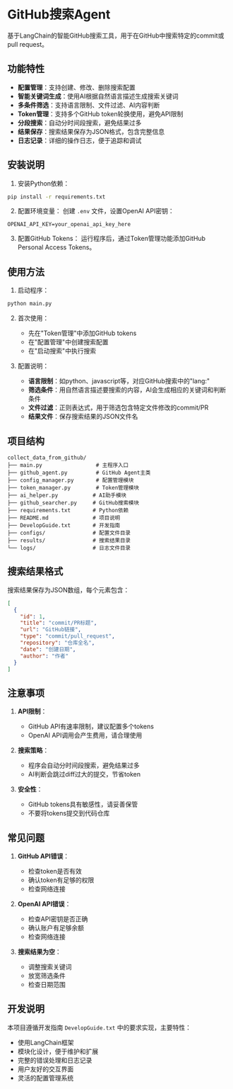 # GitHub搜索Agent

基于LangChain的智能GitHub搜索工具，用于在GitHub中搜索特定的commit或pull request。

## 功能特性

- **配置管理**：支持创建、修改、删除搜索配置
- **智能关键词生成**：使用AI根据自然语言描述生成搜索关键词
- **多条件筛选**：支持语言限制、文件过滤、AI内容判断
- **Token管理**：支持多个GitHub token轮换使用，避免API限制
- **分段搜索**：自动分时间段搜索，避免结果过多
- **结果保存**：搜索结果保存为JSON格式，包含完整信息
- **日志记录**：详细的操作日志，便于追踪和调试

## 安装说明

1. 安装Python依赖：
```bash
pip install -r requirements.txt
```

2. 配置环境变量：
创建 `.env` 文件，设置OpenAI API密钥：
```
OPENAI_API_KEY=your_openai_api_key_here
```

3. 配置GitHub Tokens：
运行程序后，通过Token管理功能添加GitHub Personal Access Tokens。

## 使用方法

1. 启动程序：
```bash
python main.py
```

2. 首次使用：
   - 先在"Token管理"中添加GitHub tokens
   - 在"配置管理"中创建搜索配置
   - 在"启动搜索"中执行搜索

3. 配置说明：
   - **语言限制**：如python、javascript等，对应GitHub搜索中的"lang:"
   - **筛选条件**：用自然语言描述要搜索的内容，AI会生成相应的关键词和判断条件
   - **文件过滤**：正则表达式，用于筛选包含特定文件修改的commit/PR
   - **结果文件**：保存搜索结果的JSON文件名

## 项目结构

```
collect_data_from_github/
├── main.py                 # 主程序入口
├── github_agent.py         # GitHub Agent主类
├── config_manager.py       # 配置管理模块
├── token_manager.py        # Token管理模块
├── ai_helper.py           # AI助手模块
├── github_searcher.py     # GitHub搜索模块
├── requirements.txt       # Python依赖
├── README.md              # 项目说明
├── DevelopGuide.txt       # 开发指南
├── configs/               # 配置文件目录
├── results/               # 搜索结果目录
└── logs/                  # 日志文件目录
```

## 搜索结果格式

搜索结果保存为JSON数组，每个元素包含：

```json
[
  {
    "id": 1,
    "title": "commit/PR标题",
    "url": "GitHub链接",
    "type": "commit/pull_request",
    "repository": "仓库全名",
    "date": "创建日期",
    "author": "作者"
  }
]
```

## 注意事项

1. **API限制**：
   - GitHub API有速率限制，建议配置多个tokens
   - OpenAI API调用会产生费用，请合理使用

2. **搜索策略**：
   - 程序会自动分时间段搜索，避免结果过多
   - AI判断会跳过diff过大的提交，节省token

3. **安全性**：
   - GitHub tokens具有敏感性，请妥善保管
   - 不要将tokens提交到代码仓库

## 常见问题

1. **GitHub API错误**：
   - 检查token是否有效
   - 确认token有足够的权限
   - 检查网络连接

2. **OpenAI API错误**：
   - 检查API密钥是否正确
   - 确认账户有足够余额
   - 检查网络连接

3. **搜索结果为空**：
   - 调整搜索关键词
   - 放宽筛选条件
   - 检查日期范围

## 开发说明

本项目遵循开发指南 `DevelopGuide.txt` 中的要求实现，主要特性：

- 使用LangChain框架
- 模块化设计，便于维护和扩展
- 完整的错误处理和日志记录
- 用户友好的交互界面
- 灵活的配置管理系统 